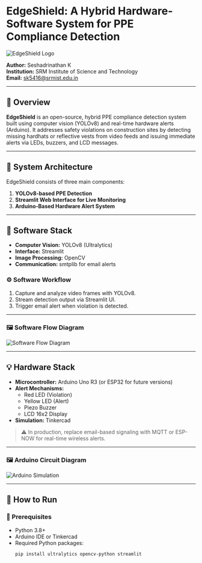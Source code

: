 # EdgeShield: A Hybrid Hardware-Software System for PPE Compliance Detection

![EdgeShield Logo](images/stark_solutions_iot.png)

**Author:** Seshadrinathan K  
**Institution:** SRM Institute of Science and Technology  
**Email:** sk5416@srmist.edu.in  

---

## 📌 Overview

**EdgeShield** is an open-source, hybrid PPE compliance detection system built using computer vision (YOLOv8) and real-time hardware alerts (Arduino). It addresses safety violations on construction sites by detecting missing hardhats or reflective vests from video feeds and issuing immediate alerts via LEDs, buzzers, and LCD messages.

---

## 🔧 System Architecture

EdgeShield consists of three main components:

1. **YOLOv8-based PPE Detection**  
2. **Streamlit Web Interface for Live Monitoring**  
3. **Arduino-Based Hardware Alert System**

---

## 🧠 Software Stack

- **Computer Vision:** YOLOv8 (Ultralytics)
- **Interface:** Streamlit
- **Image Processing:** OpenCV
- **Communication:** smtplib for email alerts

### ⚙️ Software Workflow

1. Capture and analyze video frames with YOLOv8.
2. Stream detection output via Streamlit UI.
3. Trigger email alert when violation is detected.

---

### 🖼️ Software Flow Diagram

![Software Flow Diagram](images/software_flow.png)

---

## 💡 Hardware Stack

- **Microcontroller:** Arduino Uno R3 (or ESP32 for future versions)
- **Alert Mechanisms:**  
  - Red LED (Violation)  
  - Yellow LED (Alert)  
  - Piezo Buzzer  
  - LCD 16x2 Display
- **Simulation:** Tinkercad

> ⚠️ In production, replace email-based signaling with MQTT or ESP-NOW for real-time wireless alerts.

---

### 🖼️ Arduino Circuit Diagram

![Arduino Simulation](images/stark_solutions_iot.png)

---

## 🚀 How to Run

### 🔨 Prerequisites

- Python 3.8+
- Arduino IDE or Tinkercad
- Required Python packages:
  ```bash
  pip install ultralytics opencv-python streamlit
